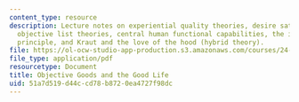 ```yaml
---
content_type: resource
description: Lecture notes on experiential quality theories, desire satisfaction theories,
  objective list theories, central human functional capabilities, the internalist
  principle, and Kraut and the love of the hood (hybrid theory).
file: https://ol-ocw-studio-app-production.s3.amazonaws.com/courses/24-02-moral-problems-and-the-good-life-fall-2008/51a7d519d44ccd78b8720ea4727f98dc_lec_04.pdf
file_type: application/pdf
resourcetype: Document
title: Objective Goods and the Good Life
uid: 51a7d519-d44c-cd78-b872-0ea4727f98dc
---
```

